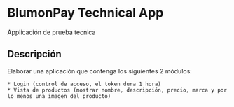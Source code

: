 # BlumonPay Technical App

Applicación de prueba tecnica

## Descripción

Elaborar una aplicación que contenga los siguientes 2 módulos:

    * Login (control de acceso, el token dura 1 hora)
    * Vista de productos (mostrar nombre, descripción, precio, marca y por lo menos una imagen del producto)
